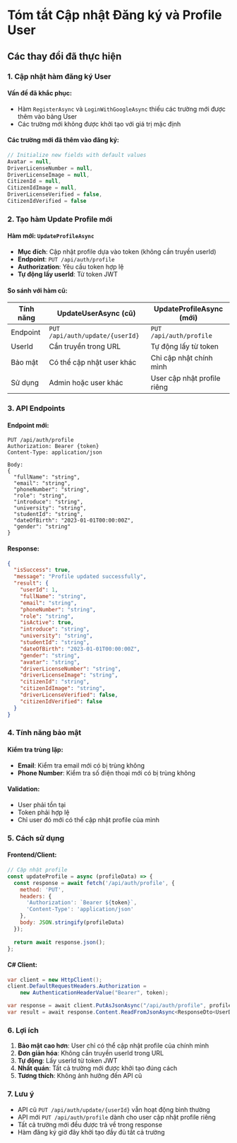 # Tóm tắt Cập nhật Đăng ký và Profile User

## Các thay đổi đã thực hiện

### 1. Cập nhật hàm đăng ký User

#### Vấn đề đã khắc phục:
- Hàm `RegisterAsync` và `LoginWithGoogleAsync` thiếu các trường mới được thêm vào bảng User
- Các trường mới không được khởi tạo với giá trị mặc định

#### Các trường mới đã thêm vào đăng ký:
```csharp
// Initialize new fields with default values
Avatar = null,
DriverLicenseNumber = null,
DriverLicenseImage = null,
CitizenId = null,
CitizenIdImage = null,
DriverLicenseVerified = false,
CitizenIdVerified = false
```

### 2. Tạo hàm Update Profile mới

#### Hàm mới: `UpdateProfileAsync`
- **Mục đích**: Cập nhật profile dựa vào token (không cần truyền userId)
- **Endpoint**: `PUT /api/auth/profile`
- **Authorization**: Yêu cầu token hợp lệ
- **Tự động lấy userId**: Từ token JWT

#### So sánh với hàm cũ:

| Tính năng | UpdateUserAsync (cũ) | UpdateProfileAsync (mới) |
|-----------|---------------------|-------------------------|
| Endpoint | `PUT /api/auth/update/{userId}` | `PUT /api/auth/profile` |
| UserId | Cần truyền trong URL | Tự động lấy từ token |
| Bảo mật | Có thể cập nhật user khác | Chỉ cập nhật chính mình |
| Sử dụng | Admin hoặc user khác | User cập nhật profile riêng |

### 3. API Endpoints

#### Endpoint mới:
```
PUT /api/auth/profile
Authorization: Bearer {token}
Content-Type: application/json

Body:
{
  "fullName": "string",
  "email": "string",
  "phoneNumber": "string",
  "role": "string",
  "introduce": "string",
  "university": "string",
  "studentId": "string",
  "dateOfBirth": "2023-01-01T00:00:00Z",
  "gender": "string"
}
```

#### Response:
```json
{
  "isSuccess": true,
  "message": "Profile updated successfully",
  "result": {
    "userId": 1,
    "fullName": "string",
    "email": "string",
    "phoneNumber": "string",
    "role": "string",
    "isActive": true,
    "introduce": "string",
    "university": "string",
    "studentId": "string",
    "dateOfBirth": "2023-01-01T00:00:00Z",
    "gender": "string",
    "avatar": "string",
    "driverLicenseNumber": "string",
    "driverLicenseImage": "string",
    "citizenId": "string",
    "citizenIdImage": "string",
    "driverLicenseVerified": false,
    "citizenIdVerified": false
  }
}
```

### 4. Tính năng bảo mật

#### Kiểm tra trùng lặp:
- **Email**: Kiểm tra email mới có bị trùng không
- **Phone Number**: Kiểm tra số điện thoại mới có bị trùng không

#### Validation:
- User phải tồn tại
- Token phải hợp lệ
- Chỉ user đó mới có thể cập nhật profile của mình

### 5. Cách sử dụng

#### Frontend/Client:
```javascript
// Cập nhật profile
const updateProfile = async (profileData) => {
  const response = await fetch('/api/auth/profile', {
    method: 'PUT',
    headers: {
      'Authorization': `Bearer ${token}`,
      'Content-Type': 'application/json'
    },
    body: JSON.stringify(profileData)
  });
  
  return await response.json();
};
```

#### C# Client:
```csharp
var client = new HttpClient();
client.DefaultRequestHeaders.Authorization = 
    new AuthenticationHeaderValue("Bearer", token);

var response = await client.PutAsJsonAsync("/api/auth/profile", profileData);
var result = await response.Content.ReadFromJsonAsync<ResponseDto<UserDto>>();
```

### 6. Lợi ích

1. **Bảo mật cao hơn**: User chỉ có thể cập nhật profile của chính mình
2. **Đơn giản hóa**: Không cần truyền userId trong URL
3. **Tự động**: Lấy userId từ token JWT
4. **Nhất quán**: Tất cả trường mới được khởi tạo đúng cách
5. **Tương thích**: Không ảnh hưởng đến API cũ

### 7. Lưu ý

- API cũ `PUT /api/auth/update/{userId}` vẫn hoạt động bình thường
- API mới `PUT /api/auth/profile` dành cho user cập nhật profile riêng
- Tất cả trường mới đều được trả về trong response
- Hàm đăng ký giờ đây khởi tạo đầy đủ tất cả trường

